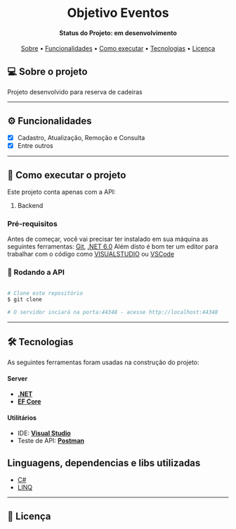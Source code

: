 ﻿<h1 align="center">
    Objetivo Eventos 
</h1>

<h4 align="center"> 
	Status do Projeto: em desenvolvimento
</h4>

<p align="center">
 <a href="#-sobre-o-projeto">Sobre</a> •
 <a href="#%EF%B8%8F-funcionalidades">Funcionalidades</a> •
 <a href="#-como-executar-o-projeto">Como executar</a> • 
 <a href="#-tecnologias">Tecnologias</a> • 
 <a href="#user-content--licença">Licença</a>
</p>

## 💻 Sobre o projeto

Projeto desenvolvido para reserva de cadeiras

---

## ⚙️ Funcionalidades

- [x] Cadastro, Atualização, Remoção e Consulta
- [x] Entre outros

---

## 🚀 Como executar o projeto

Este projeto conta apenas com a API:

1. Backend 

### Pré-requisitos

Antes de começar, você vai precisar ter instalado em sua máquina as seguintes ferramentas:
[Git](https://git-scm.com), [.NET 6.0](https://dotnet.microsoft.com/en-us/download/dotnet) 
Além disto é bom ter um editor para trabalhar com o código como [VISUALSTUDIO](https://visualstudio.microsoft.com/pt-br/downloads/) ou [VSCode](https://code.visualstudio.com/)

### 🎲 Rodando a API

```bash

# Clone este repositório
$ git clone 

# O servidor inciará na porta:44348 - acesse http://localhost:44348

```

---

## 🛠 Tecnologias

As seguintes ferramentas foram usadas na construção do projeto:

#### **Server**

- **[.NET](https://dotnet.microsoft.com/en-us/)**
- **[EF Core](https://docs.microsoft.com/pt-br/ef/core/)**

#### [](https://github.com/tgmarinho/Ecoleta#utilit%C3%A1rios)**Utilitários**

- IDE: **[Visual Studio](https://visualstudio.microsoft.com/)**
- Teste de API: **[Postman](https://www.postman.com/)**

## Linguagens, dependencias e libs utilizadas 

- [C#](https://docs.microsoft.com/pt-br/dotnet/csharp/)
- [LINQ](https://docs.microsoft.com/pt-br/dotnet/csharp/programming-guide/concepts/linq/)

---

## 📝 Licença

